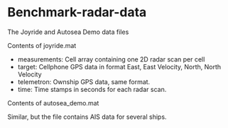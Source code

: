 # Benchmark-radar-data
The Joyride and Autosea Demo data files

Contents of joyride.mat

* measurements: Cell array containing one 2D radar scan per cell
* target: Cellphone GPS data in format East, East Velocity, North, North Velocity
* telemetron: Ownship GPS data, same format.
* time: Time stamps in seconds for each radar scan. 

Contents of autosea_demo.mat

Similar, but the file contains AIS data for several ships. 